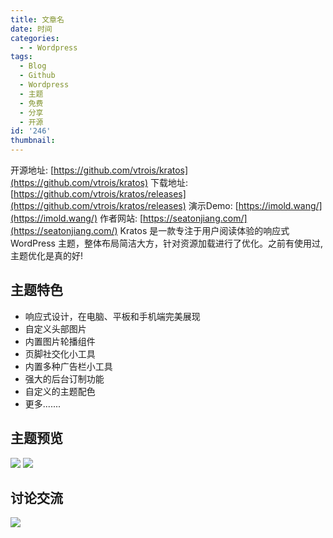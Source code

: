 ```yaml
---
title: 文章名
date: 时间
categories:
  - - Wordpress
tags:
  - Blog
  - Github
  - Wordpress
  - 主题
  - 免费
  - 分享
  - 开源
id: '246'
thumbnail:
---
```



开源地址: [https://github.com/vtrois/kratos](https://github.com/vtrois/kratos) 下载地址: [https://github.com/vtrois/kratos/releases](https://github.com/vtrois/kratos/releases) 演示Demo: [https://imold.wang/](https://imold.wang/) 作者网站: [https://seatonjiang.com/](https://seatonjiang.com/) Kratos 是一款专注于用户阅读体验的响应式 WordPress 主题，整体布局简洁大方，针对资源加载进行了优化。之前有使用过, 主题优化是真的好!

## 主题特色

*   响应式设计，在电脑、平板和手机端完美展现
*   自定义头部图片
*   内置图片轮播组件
*   页脚社交化小工具
*   内置多种广告栏小工具
*   强大的后台订制功能
*   自定义的主题配色
*   更多.......

## 主题预览

![](https://cdn.uzz5.com/imgs/2021/03/07/9wReBjSX.webp) ![](https://cdn.uzz5.com/imgs/2021/03/07/qPe8rmKA.webp)

## 讨论交流

![](https://cdn.uzz5.com/imgs/2021/03/07/vhoQnZSt.webp)